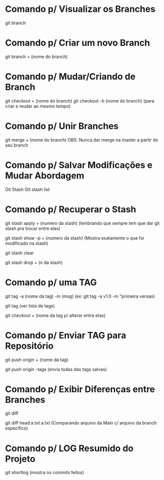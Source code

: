 # Comando p/ Visualizar os Branches

git branch

# Comando p/ Criar um novo Branch

git branch + (nome do branch)

# Comando p/ Mudar/Criando de Branch

git checkout + (nome do branch)
git checkout -b (nome do branch) (para criar e mudar ao mesmo tempo)

# Comando p/ Unir Branches

git merge + (nome do branch) OBS: Nunca dar merge na master a partir do seu branch

# Comando p/ Salvar Modificações e Mudar Abordagem

Git Stash
Git stash list

# Comando p/ Recuperar o Stash

git stash apply + (numero da stash) (lembrando que sempre tem que dar git stash pra trocar entre elas)

git stash show -p + (numero da stash) (Mostra exatamente o que foi modificado na stash)

git stash clear

git stash drop + (n da stash)

# Comando p/ uma TAG

git tag -a (nome da tag) -m (msg)  (ex: git tag -a v1.0 -m "primeira versao)

git tag (ver lista de tags)

git checkout + (nome da tag p/ alterar entre elas)

# Comando p/ Enviar TAG para Repositório

git push origin + (nome da tag)

git push origin -tags (envia todas das tags salvas)

# Comando p/ Exibir Diferenças entre Branches

git diff

git diff head:a.txt a.txt (Comparando arquivo da Main c/ arquivo da branch específico)

# Comando p/ LOG Resumido do Projeto

git shortlog (mostra os commits feitos)
